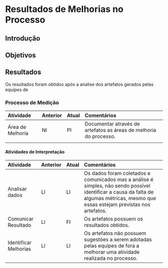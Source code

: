 # Resultados de Melhorias no Processo

## Introdução



## Objetivos

## Resultados

Os resultados foram obtidos após a analise dos artefatos gerados pelas equipes de 

### Processo de Medição

| Atividade | Anterior | Atual | **Comentários** |
| :--- | :--- | :--- | :--- |
| Área de Melhoria | NI | PI | Documentar através de artefatos as áreas de melhoria do processo. |
|  |  |  |  |

#### Atividades de Interpretação

| Atividade | Anterior | Atual | Comentários |
| :--- | :--- | :--- | :--- |
| Analisar dados | LI | LI | Os dados foram coletados e comunicados mas a análise é simples, não sendo possível identificar a causa da falta de algumas métricas, mesmo que essas estejam previstas nos artefatos. |
| Comunicar Resultado | LI | FI | Os artefatos possuem os resultados obtidos. |
| Identificar Melhorias | LI | LI | Os artefatos não possuem sugestões a serem adotadas pelas equipes de fora a melhorar uma atividade realizada no processo. |

